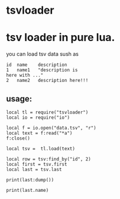 # tsvloader
tsv loader in pure lua.
========================= 

you can load tsv data sush as

    id	name	description
    1	name1	"description is 
    here with ..."
    2	name2	description here!!!

usage:
------

    local tl = require("tsvloader")
    local io = require("io")

    local f = io.open("data.tsv", "r")
    local text = f:read("*a")
    f:close()

    local tsv =  tl.load(text)

    local row = tsv:find_by("id", 2)
    local first = tsv.first
    local last = tsv.last
    
    print(last:dump())
    
    print(last.name)

